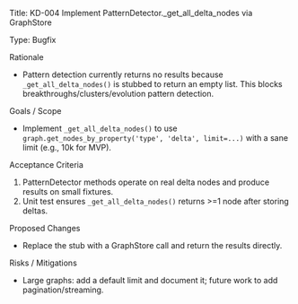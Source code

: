 Title: KD-004 Implement PatternDetector._get_all_delta_nodes via GraphStore

Type: Bugfix

Rationale
- Pattern detection currently returns no results because `_get_all_delta_nodes()` is stubbed to return an empty list. This blocks breakthroughs/clusters/evolution pattern detection.

Goals / Scope
- Implement `_get_all_delta_nodes()` to use `graph.get_nodes_by_property('type', 'delta', limit=...)` with a sane limit (e.g., 10k for MVP).

Acceptance Criteria
1) PatternDetector methods operate on real delta nodes and produce results on small fixtures.
2) Unit test ensures `_get_all_delta_nodes()` returns >=1 node after storing deltas.

Proposed Changes
- Replace the stub with a GraphStore call and return the results directly.

Risks / Mitigations
- Large graphs: add a default limit and document it; future work to add pagination/streaming.


